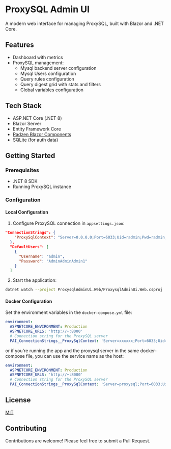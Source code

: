 # ProxySQL Admin UI

A modern web interface for managing ProxySQL, built with Blazor and .NET Core.

## Features

- Dashboard with metrics
- ProxySQL management:
  - Mysql backend server configuration
  - Mysql Users configuration
  - Query rules configuration
  - Query digest grid with stats and filters
  - Global variables configuration

## Tech Stack

- ASP.NET Core (.NET 8)  
- Blazor Server
- Entity Framework Core
- [Radzen Blazor Components](https://blazor.radzen.com/)
- SQLite (for auth data)

## Getting Started

### Prerequisites

- .NET 8 SDK
- Running ProxySQL instance

### Configuration

#### Local Configuration

1. Configure ProxySQL connection in `appsettings.json`:

```json
"ConnectionStrings": {
    "ProxySqlContext": "Server=0.0.0.0;Port=6033;Uid=radmin;Pwd=radmin;ConnectionReset=False;Pooling=True;ConnectionLifeTime=3000000;"
  },
  "DefaultUsers": [
    {
      "Username": "admin",
      "Password": "AdminAdminAdmin1"
    }
  ]
```

2. Start the application:

```bash
dotnet watch --project ProxysqlAdminUi.Web/ProxysqlAdminUi.Web.csproj
```

#### Docker Configuration

Set the environment variables in the `docker-compose.yml` file:

```yml
environment:
  ASPNETCORE_ENVIRONMENT: Production
  ASPNETCORE_URLS: 'http://+:8000'
  # Connection string for the ProxySQL server
  PAI_ConnectionStrings__ProxySqlContext: 'Server=xxxxxx;Port=6033;Uid=radmin;Pwd=radmin;ConnectionReset=False;Pooling=True;ConnectionLifeTime=3000000;'
```

or if you're running the app and the proxysql server in the same docker-compose file, you can use the service name as the host:

```yml
environment:
  ASPNETCORE_ENVIRONMENT: Production
  ASPNETCORE_URLS: 'http://+:8000'
  # Connection string for the ProxySQL server
  PAI_ConnectionStrings__ProxySqlContext: 'Server=proxysql;Port=6033;Uid=radmin;Pwd=radmin;ConnectionReset=False;Pooling=True;ConnectionLifeTime=3000000;'
```


## License

[MIT](/LICENSE.md)

## Contributing

Contributions are welcome! Please feel free to submit a Pull Request.

